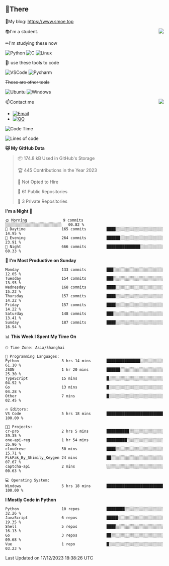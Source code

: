 
## 👏There

📰My blog: https://www.smoe.top

<img align="right" src="https://github-readme-stats.vercel.app/api/top-langs/?username=AkashiCoin"/>


📚I'm a student.

✏I'm studying these now

![Python](https://img.shields.io/badge/-Python-blue?style=flat-square&logo=Python&logoColor=fff)
![C](https://img.shields.io/badge/-C-585858?style=flat-square&logo=C&logoColor=fff)
![Linux](https://img.shields.io/badge/-Linux-black?style=flat-square&logo=Linux&logoColor=fff)

🔨I use these tools to code

![VSCode](https://img.shields.io/badge/-VSCode-blue?style=flat-square&logo=visualstudiocode&logoColor=fff)
![Pycharm](https://img.shields.io/badge/-Pycharm-green?style=flat-square&logo=pycharm&logoColor=fff)

 ~~These are other tools~~

![Ubuntu](https://img.shields.io/badge/-Ubuntu-orange?style=flat-square&logo=Ubuntu&logoColor=fff)
![Windows](https://img.shields.io/badge/-Windows-blue?style=flat-square&logo=Windows&logoColor=fff)

<img align="right" src="https://github-readme-stats.vercel.app/api?username=AkashiCoin" />


📫Contact me

* [![Email](https://img.shields.io/badge/Email-l1040186796@gmail.com-1?style=social&logoColor=fff)](mailto:l1040186796@gmail.com)
* [![QQ](https://img.shields.io/badge/QQ-1040186796-1?style=social&logoColor=fff)](tencent://AddContact/?fromId=45&fromSubId=1&subcmd=all&uin=1040186796&website=www.oicqzone.com)

<!--START_SECTION:waka-->
![Code Time](http://img.shields.io/badge/Code%20Time-1%2C090%20hrs%2049%20mins-blue)

![Lines of code](https://img.shields.io/badge/From%20Hello%20World%20I%27ve%20Written-279.9%20thousand%20lines%20of%20code-blue)

**🐱 My GitHub Data** 

> 📦 174.8 kB Used in GitHub's Storage 
 > 
> 🏆 445 Contributions in the Year 2023
 > 
> 🚫 Not Opted to Hire
 > 
> 📜 61 Public Repositories 
 > 
> 🔑 3 Private Repositories 
 > 
**I'm a Night 🦉** 

```text
🌞 Morning                9 commits           ░░░░░░░░░░░░░░░░░░░░░░░░░   00.82 % 
🌆 Daytime                165 commits         ████░░░░░░░░░░░░░░░░░░░░░   14.95 % 
🌃 Evening                264 commits         ██████░░░░░░░░░░░░░░░░░░░   23.91 % 
🌙 Night                  666 commits         ███████████████░░░░░░░░░░   60.33 % 
```
📅 **I'm Most Productive on Sunday** 

```text
Monday                   133 commits         ███░░░░░░░░░░░░░░░░░░░░░░   12.05 % 
Tuesday                  154 commits         ███░░░░░░░░░░░░░░░░░░░░░░   13.95 % 
Wednesday                168 commits         ████░░░░░░░░░░░░░░░░░░░░░   15.22 % 
Thursday                 157 commits         ████░░░░░░░░░░░░░░░░░░░░░   14.22 % 
Friday                   157 commits         ████░░░░░░░░░░░░░░░░░░░░░   14.22 % 
Saturday                 148 commits         ███░░░░░░░░░░░░░░░░░░░░░░   13.41 % 
Sunday                   187 commits         ████░░░░░░░░░░░░░░░░░░░░░   16.94 % 
```


📊 **This Week I Spent My Time On** 

```text
🕑︎ Time Zone: Asia/Shanghai

💬 Programming Languages: 
Python                   3 hrs 14 mins       ███████████████░░░░░░░░░░   61.10 % 
JSON                     1 hr 20 mins        ██████░░░░░░░░░░░░░░░░░░░   25.30 % 
TypeScript               15 mins             █░░░░░░░░░░░░░░░░░░░░░░░░   04.92 % 
Go                       13 mins             █░░░░░░░░░░░░░░░░░░░░░░░░   04.28 % 
Other                    7 mins              █░░░░░░░░░░░░░░░░░░░░░░░░   02.45 % 

🔥 Editors: 
VS Code                  5 hrs 18 mins       █████████████████████████   100.00 % 

🐱‍💻 Projects: 
cr-pro                   2 hrs 5 mins        ██████████░░░░░░░░░░░░░░░   39.35 % 
one-api-reg              1 hr 54 mins        █████████░░░░░░░░░░░░░░░░   35.96 % 
cloudreve                50 mins             ████░░░░░░░░░░░░░░░░░░░░░   15.71 % 
PikPak_By_Shimily_Keygen 24 mins             ██░░░░░░░░░░░░░░░░░░░░░░░   07.67 % 
captcha-api              2 mins              ░░░░░░░░░░░░░░░░░░░░░░░░░   00.63 % 

💻 Operating System: 
Windows                  5 hrs 18 mins       █████████████████████████   100.00 % 
```

**I Mostly Code in Python** 

```text
Python                   10 repos            ████████░░░░░░░░░░░░░░░░░   32.26 % 
JavaScript               6 repos             █████░░░░░░░░░░░░░░░░░░░░   19.35 % 
Shell                    5 repos             ████░░░░░░░░░░░░░░░░░░░░░   16.13 % 
Go                       3 repos             ██░░░░░░░░░░░░░░░░░░░░░░░   09.68 % 
Vue                      1 repo              █░░░░░░░░░░░░░░░░░░░░░░░░   03.23 % 
```




 Last Updated on 17/12/2023 18:38:26 UTC
<!--END_SECTION:waka-->
